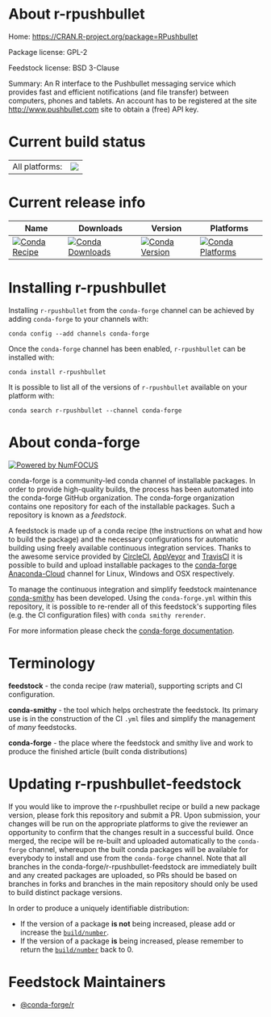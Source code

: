 About r-rpushbullet
===================

Home: https://CRAN.R-project.org/package=RPushbullet

Package license: GPL-2

Feedstock license: BSD 3-Clause

Summary: An R interface to the Pushbullet messaging service which provides fast and efficient notifications (and file transfer) between computers, phones and tablets.  An account has to be registered at the site <http://www.pushbullet.com> site to obtain a (free) API key.



Current build status
====================


<table><tr><td>All platforms:</td>
    <td>
      <a href="https://dev.azure.com/conda-forge/feedstock-builds/_build/latest?definitionId=8877&branchName=master">
        <img src="https://dev.azure.com/conda-forge/feedstock-builds/_apis/build/status/r-rpushbullet-feedstock?branchName=master">
      </a>
    </td>
  </tr>
</table>

Current release info
====================

| Name | Downloads | Version | Platforms |
| --- | --- | --- | --- |
| [![Conda Recipe](https://img.shields.io/badge/recipe-r--rpushbullet-green.svg)](https://anaconda.org/conda-forge/r-rpushbullet) | [![Conda Downloads](https://img.shields.io/conda/dn/conda-forge/r-rpushbullet.svg)](https://anaconda.org/conda-forge/r-rpushbullet) | [![Conda Version](https://img.shields.io/conda/vn/conda-forge/r-rpushbullet.svg)](https://anaconda.org/conda-forge/r-rpushbullet) | [![Conda Platforms](https://img.shields.io/conda/pn/conda-forge/r-rpushbullet.svg)](https://anaconda.org/conda-forge/r-rpushbullet) |

Installing r-rpushbullet
========================

Installing `r-rpushbullet` from the `conda-forge` channel can be achieved by adding `conda-forge` to your channels with:

```
conda config --add channels conda-forge
```

Once the `conda-forge` channel has been enabled, `r-rpushbullet` can be installed with:

```
conda install r-rpushbullet
```

It is possible to list all of the versions of `r-rpushbullet` available on your platform with:

```
conda search r-rpushbullet --channel conda-forge
```


About conda-forge
=================

[![Powered by NumFOCUS](https://img.shields.io/badge/powered%20by-NumFOCUS-orange.svg?style=flat&colorA=E1523D&colorB=007D8A)](http://numfocus.org)

conda-forge is a community-led conda channel of installable packages.
In order to provide high-quality builds, the process has been automated into the
conda-forge GitHub organization. The conda-forge organization contains one repository
for each of the installable packages. Such a repository is known as a *feedstock*.

A feedstock is made up of a conda recipe (the instructions on what and how to build
the package) and the necessary configurations for automatic building using freely
available continuous integration services. Thanks to the awesome service provided by
[CircleCI](https://circleci.com/), [AppVeyor](https://www.appveyor.com/)
and [TravisCI](https://travis-ci.com/) it is possible to build and upload installable
packages to the [conda-forge](https://anaconda.org/conda-forge)
[Anaconda-Cloud](https://anaconda.org/) channel for Linux, Windows and OSX respectively.

To manage the continuous integration and simplify feedstock maintenance
[conda-smithy](https://github.com/conda-forge/conda-smithy) has been developed.
Using the ``conda-forge.yml`` within this repository, it is possible to re-render all of
this feedstock's supporting files (e.g. the CI configuration files) with ``conda smithy rerender``.

For more information please check the [conda-forge documentation](https://conda-forge.org/docs/).

Terminology
===========

**feedstock** - the conda recipe (raw material), supporting scripts and CI configuration.

**conda-smithy** - the tool which helps orchestrate the feedstock.
                   Its primary use is in the construction of the CI ``.yml`` files
                   and simplify the management of *many* feedstocks.

**conda-forge** - the place where the feedstock and smithy live and work to
                  produce the finished article (built conda distributions)


Updating r-rpushbullet-feedstock
================================

If you would like to improve the r-rpushbullet recipe or build a new
package version, please fork this repository and submit a PR. Upon submission,
your changes will be run on the appropriate platforms to give the reviewer an
opportunity to confirm that the changes result in a successful build. Once
merged, the recipe will be re-built and uploaded automatically to the
`conda-forge` channel, whereupon the built conda packages will be available for
everybody to install and use from the `conda-forge` channel.
Note that all branches in the conda-forge/r-rpushbullet-feedstock are
immediately built and any created packages are uploaded, so PRs should be based
on branches in forks and branches in the main repository should only be used to
build distinct package versions.

In order to produce a uniquely identifiable distribution:
 * If the version of a package **is not** being increased, please add or increase
   the [``build/number``](https://conda.io/docs/user-guide/tasks/build-packages/define-metadata.html#build-number-and-string).
 * If the version of a package **is** being increased, please remember to return
   the [``build/number``](https://conda.io/docs/user-guide/tasks/build-packages/define-metadata.html#build-number-and-string)
   back to 0.

Feedstock Maintainers
=====================

* [@conda-forge/r](https://github.com/conda-forge/r/)

